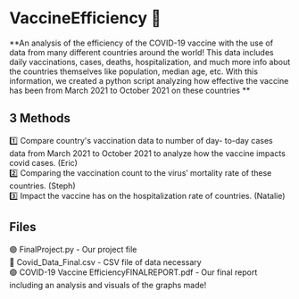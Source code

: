 # VaccineEfficiency :syringe:
**An analysis of the efficiency of the COVID-19 vaccine with the use of data from many different countries around the world! This data includes daily vaccinations, cases, deaths, hospitalization, and much more info about the countries themselves like population, median age, etc. With this information, we created a python script analyzing how effective the vaccine has been from March 2021 to October 2021 on these countries **

## 3 Methods
:one: Compare country's vaccination data to number of day- to-day cases data from March 2021 to October 2021 to analyze how the vaccine impacts covid cases. (Eric)<br />
:two: Comparing the vaccination count to the virus’ mortality rate of these countries. (Steph)<br />
:three: Impact the vaccine has on the hospitalization rate of countries. (Natalie)<br />


## Files
🟣 FinalProject.py - Our project file  <br/>
🔵 Covid_Data_Final.csv - CSV file of data necessary <br/>
🟢 COVID-19 Vaccine EfficiencyFINALREPORT.pdf - Our final report including an analysis and visuals of the graphs made!<br/>
